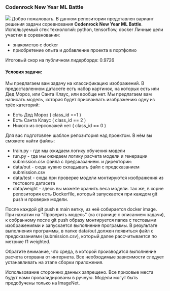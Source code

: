 ### Codenrock New Year ML Battle
![](https://contestfiles.s3.codenrock.com/companies/cfed98d5795bc28c6d108de34d085f2b/contests/545/PVH9m0A5_1643724304.webp)
Добро пожаловать. 
В данном репозитории представлен вариант решения задачи соревнования **Codenrock New Year ML Battle**.
Используемый стек технологий: python, tensorflow, docker
Личные цели участия в соревновании:
- знакомство с docker
- приобретение опыта и добавление проекта в портфолио

Итоговый скор на публичном лидерборде: 	0.9726
#### Условия задачи:
Мы предлагаем вам задачу на классификацию изображений. В предоставленном датасете есть набор картинок, на которых есть или Дед Мороз, или Санта Клаус, или вообще нет. Мы предлагаем вам написать модель, которая будет присваивать изображению одну из трёх категорий:
- Есть Дед Мороз ( class_id ==1 )
- Есть Санта Клаус ( class_id == 2 )
- Никого из персонажей нет ( class_id == 0 )

Для вас подготовлен шаблон репозитория над проектом. В нём вы сможете найти файлы:
- train.py - где мы ожидаем логику обучения модели
- run.py - где мы ожидаем логику расчета модели и генерации submission.csv файла с предсказанием.
и директории:
- data/out - сюда нужно складывать файл с предсказанием submission.csv
- data/test - сюда при проверке модели монтируются изображения из тестового датасета
- data/weight - здесь вы можете хранить веса модели.
так же, в корне репозитория есть Dockerfile, который запускается при каждом git push и проверке модели.

После каждой git push в main ветку, из неё собирается docker image. При нажатии на "Проверить модель" (на странице с описанием задачи), к собранному после git push образу монтируется папка с тестовыми изображениями и запускается выполнение программы. В результате выполнения программы, в папке data/out должен появиться файл с предсказаниями (submission.csv), который далее рассчитывается по метрике f1 weighted.

Обратите внимание, что среда, в которой производится выполнение расчета оторвана от интернета. Все необходимые зависимости следует устанавливать на этапе сборки приложения.

Использование сторонних данных запрещено. Все призовые места будут нами провалидированы в ручную. Модели могут быть предобучены только на ImageNet.

